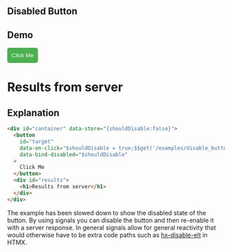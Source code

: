 ## Disabled Button

## Demo

<style>
    #target {
      padding: 10px;
      background-color: #4CAF50;
      color: white;
      border: none;
      cursor: pointer;
      border-radius: 5px;
    }
    #target[disabled] {
      opacity: 0.25;
      cursor: not-allowed;
    }
</style>

<div id="container" data-store="{shouldDisable:false}">
  <button
    id="target"
    data-on-click="$shouldDisable = true;$$get('/examples/disable_button/data')"
    data-bind-disabled="$shouldDisable"
  >Click Me</button>
  <div id="results">
    <h1>Results from server</h1>
  </div>
</div>

## Explanation

```html
<div id="container" data-store="{shouldDisable:false}">
  <button
    id="target"
    data-on-click="$shouldDisable = true;$$get('/examples/disable_button/data')"
    data-bind-disabled="$shouldDisable"
  >
    Click Me
  </button>
  <div id="results">
    <h1>Results from server</h1>
  </div>
</div>
```

The example has been slowed down to show the disabled state of the button. By using signals you can disable the button and then re-enable it with a server response. In general signals allow for general reactivity that would otherwise have to be extra code paths such as [hx-disable-elt](https://htmx.org/attributes/hx-disable-elt/) in HTMX.
